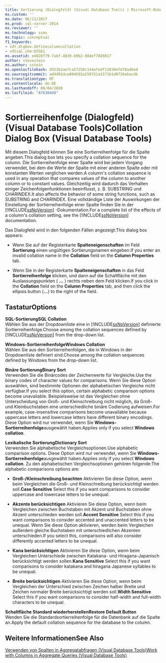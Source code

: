 ```yaml
---
title: Sortierung (Dialogfeld) (Visual Database Tools) | Microsoft-Dokumentation
ms.custom: ''
ms.date: 06/13/2017
ms.prod: sql-server-2014
ms.reviewer: ''
ms.technology: ssms
ms.topic: conceptual
f1_keywords:
- vdt.dlgbox.definecolumncollation
- vdtsql.chm:65561
ms.assetid: e4020f79-7abf-4839-b9b2-984ef7049817
author: stevestein
ms.author: sstein
ms.openlocfilehash: d551b2ae7ca27250c144afedf13038efd78ad6ed
ms.sourcegitcommit: ad4d92dce894592a259721a1571b1d8736abacdb
ms.translationtype: MT
ms.contentlocale: de-DE
ms.lasthandoff: 08/04/2020
ms.locfileid: "87630449"
---
```

# <a name="collation-dialog-box-visual-database-tools"></a><span data-ttu-id="4c309-102">Sortierreihenfolge (Dialogfeld) (Visual Database Tools)</span><span class="sxs-lookup"><span data-stu-id="4c309-102">Collation Dialog Box (Visual Database Tools)</span></span>
  <span data-ttu-id="4c309-103">Mit diesem Dialogfeld können Sie eine Sortierreihenfolge für die Spalte angeben.</span><span class="sxs-lookup"><span data-stu-id="4c309-103">This dialog box lets you specify a collation sequence for the column.</span></span> <span data-ttu-id="4c309-104">Die Sortierreihenfolge einer Spalte wird bei jedem Vorgang verwendet, bei dem die Werte der Spalte mit einer anderen Spalte oder mit konstanten Werten verglichen werden.</span><span class="sxs-lookup"><span data-stu-id="4c309-104">A column's collation sequence is used in any operation that compares values of the column to another column or to constant values.</span></span> <span data-ttu-id="4c309-105">Gleichzeitig wird dadurch das Verhalten einiger Zeichenfolgenfunktionen beeinflusst, z. B. SUBSTRING und CHARINDEX.</span><span class="sxs-lookup"><span data-stu-id="4c309-105">It also affects the behavior of some string functions, such as SUBSTRING and CHARINDEX.</span></span> <span data-ttu-id="4c309-106">Eine vollständige Liste der Auswirkungen der Einstellung der Sortierreihenfolge einer Spalte finden Sie in der [!INCLUDE[ssNoVersion](../../includes/ssnoversion-md.md)] -Dokumentation.</span><span class="sxs-lookup"><span data-stu-id="4c309-106">For a complete list of the effects of a column's collation setting, see the [!INCLUDE[ssNoVersion](../../includes/ssnoversion-md.md)] documentation.</span></span>  
  
 <span data-ttu-id="4c309-107">Das Dialogfeld wird in den folgenden Fällen angezeigt:</span><span class="sxs-lookup"><span data-stu-id="4c309-107">This dialog box appears:</span></span>  
  
-   <span data-ttu-id="4c309-108">Wenn Sie auf der Registerkarte **Spalteneigenschaften** im Feld **Sortierung** einen ungültigen Sortierungsnamen eingeben.</span><span class="sxs-lookup"><span data-stu-id="4c309-108">If you enter an invalid collation name in the **Collation** field on the **Column Properties** tab.</span></span>  
  
-   <span data-ttu-id="4c309-109">Wenn Sie in der Registerkarte **Spalteneigenschaften** in das Feld **Sortierreihenfolge** klicken, und dann auf die Schaltfläche mit den Auslassungspunkten ( **...** ) rechts neben dem Feld klicken.</span><span class="sxs-lookup"><span data-stu-id="4c309-109">If you click in the **Collation** field on the **Column Properties** tab, and then click the ellipsis button (**...**) to the right of the field.</span></span>  
  
## <a name="options"></a><span data-ttu-id="4c309-110">Tastatur</span><span class="sxs-lookup"><span data-stu-id="4c309-110">Options</span></span>  
 <span data-ttu-id="4c309-111">**SQL-Sortierung**</span><span class="sxs-lookup"><span data-stu-id="4c309-111">**SQL Collation**</span></span>  
 <span data-ttu-id="4c309-112">Wählen Sie aus der Dropdownliste eine in [!INCLUDE[ssNoVersion](../../includes/ssnoversion-md.md)] definierte Sortierreihenfolge.</span><span class="sxs-lookup"><span data-stu-id="4c309-112">Choose among the collation sequences defined by [!INCLUDE[ssNoVersion](../../includes/ssnoversion-md.md)] from the drop-down list.</span></span>  
  
 <span data-ttu-id="4c309-113">**Windows-Sortierreihenfolge**</span><span class="sxs-lookup"><span data-stu-id="4c309-113">**Windows Collation**</span></span>  
 <span data-ttu-id="4c309-114">Wählen Sie aus den Sortierreihenfolgen, die in Windows in der Dropdownliste definiert sind.</span><span class="sxs-lookup"><span data-stu-id="4c309-114">Choose among the collation sequences defined by Windows from the drop-down list.</span></span>  
  
 <span data-ttu-id="4c309-115">**Binäre Sortierung**</span><span class="sxs-lookup"><span data-stu-id="4c309-115">**Binary Sort**</span></span>  
 <span data-ttu-id="4c309-116">Verwenden Sie die Binärcodes der Zeichenwerte für Vergleiche.</span><span class="sxs-lookup"><span data-stu-id="4c309-116">Use the binary codes of character values for comparisons.</span></span> <span data-ttu-id="4c309-117">Wenn Sie diese Option auswählen, sind bestimmte Optionen der alphabetischen Vergleiche nicht verfügbar.</span><span class="sxs-lookup"><span data-stu-id="4c309-117">If you select this option, certain alphabetic comparison options become unavailable.</span></span> <span data-ttu-id="4c309-118">Beispielsweise ist das Vergleichen ohne Unterscheidung von Groß- und Kleinschreibung nicht möglich, da Groß- und Kleinbuchstaben eine unterschiedliche binäre Codierung aufweisen.</span><span class="sxs-lookup"><span data-stu-id="4c309-118">For example, case-insensitive comparisons become unavailable because uppercase letters and lowercase letters have different binary encodings.</span></span> <span data-ttu-id="4c309-119">Diese Option wird nur verwendet, wenn Sie **Windows-Sortierreihenfolge**ausgewählt haben.</span><span class="sxs-lookup"><span data-stu-id="4c309-119">Applies only if you select **Windows collation**.</span></span>  
  
 <span data-ttu-id="4c309-120">**Lexikalische Sortierung**</span><span class="sxs-lookup"><span data-stu-id="4c309-120">**Dictionary Sort**</span></span>  
 <span data-ttu-id="4c309-121">Verwenden Sie alphabetische Vergleichsoptionen.</span><span class="sxs-lookup"><span data-stu-id="4c309-121">Use alphabetic comparison options.</span></span> <span data-ttu-id="4c309-122">Diese Option wird nur verwendet, wenn Sie **Windows-Sortierreihenfolge**ausgewählt haben.</span><span class="sxs-lookup"><span data-stu-id="4c309-122">Applies only if you select **Windows collation**.</span></span> <span data-ttu-id="4c309-123">Zu den alphabetischen Vergleichsoptionen gehören folgende:</span><span class="sxs-lookup"><span data-stu-id="4c309-123">The alphabetic comparisons options are:</span></span>  
  
-   <span data-ttu-id="4c309-124">**Groß-/Kleinschreibung beachten** Aktivieren Sie diese Option, wenn beim Vergleichen die Groß- und Kleinschreibung berücksichtigt werden soll.</span><span class="sxs-lookup"><span data-stu-id="4c309-124">**Case Sensitive** Select this if you want comparisons to consider uppercase and lowercase letters to be unequal.</span></span>  
  
-   <span data-ttu-id="4c309-125">**Akzente berücksichtigen** Aktivieren Sie diese Option, wenn beim Vergleichen zwischen Buchstaben mit Akzent und Buchstaben ohne Akzent unterschieden werden soll.</span><span class="sxs-lookup"><span data-stu-id="4c309-125">**Accent Sensitive** Select this if you want comparisons to consider accented and unaccented letters to be unequal.</span></span> <span data-ttu-id="4c309-126">Wenn Sie diese Option aktivieren, werden beim Vergleichen außerdem gleiche Buchstaben mit unterschiedlichen Akzenten unterschieden.</span><span class="sxs-lookup"><span data-stu-id="4c309-126">If you select this, comparisons will also consider differently accented letters to be unequal.</span></span>  
  
-   <span data-ttu-id="4c309-127">**Kana berücksichtigen** Aktivieren Sie diese Option, wenn beim Vergleichen Unterschiede zwischen Katakana- und Hiragana-Japanisch berücksichtigt werden sollen.</span><span class="sxs-lookup"><span data-stu-id="4c309-127">**Kana Sensitive** Select this if you want comparisons to consider katakana and hiragana Japanese syllables to be unequal.</span></span>  
  
-   <span data-ttu-id="4c309-128">**Breite berücksichtigen** Aktivieren Sie diese Option, wenn beim Vergleichen der Unterschied zwischen Zeichen halber Breite und Zeichen normaler Breite berücksichtigt werden soll.</span><span class="sxs-lookup"><span data-stu-id="4c309-128">**Width Sensitive** Select this if you want comparisons to consider half-width and full-width characters to be unequal.</span></span>  
  
 <span data-ttu-id="4c309-129">**Schaltfläche Standard wiederherstellen**</span><span class="sxs-lookup"><span data-stu-id="4c309-129">**Restore Default Button**</span></span>  
 <span data-ttu-id="4c309-130">Wenden Sie die Standardsortierreihenfolge für die Datenbank auf die Spalte an.</span><span class="sxs-lookup"><span data-stu-id="4c309-130">Apply the default collation sequence for the database to the column.</span></span>  
  
## <a name="see-also"></a><span data-ttu-id="4c309-131">Weitere Informationen</span><span class="sxs-lookup"><span data-stu-id="4c309-131">See Also</span></span>  
 [<span data-ttu-id="4c309-132">Verwenden von Spalten in Aggregatabfragen &#40;Visual Database Tools&#41;</span><span class="sxs-lookup"><span data-stu-id="4c309-132">Work with Columns in Aggregate Queries &#40;Visual Database Tools&#41;</span></span>](visual-database-tools.md)  
  
  
